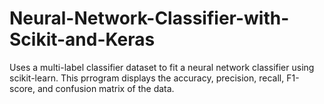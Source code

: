 # Neural-Network-Classifier-with-Scikit-and-Keras

Uses a multi-label classifier dataset to fit a neural network classifier using scikit-learn. This prrogram displays the accuracy, precision, recall, F1-score, and confusion matrix of the data. 
